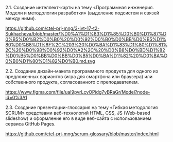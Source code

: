 2.1. Создание интеллект-карты на тему «Программная инженерия. Модели и методологии разработки» (выделение подсистем и связей между ними).

https://github.com/ctel-prj-mng/3-ivt-17-t2-Sukhacheva/blob/master/%D0%A1%D1%83%D1%85%D0%B0%D1%87%D0%B5%D0%B2%D0%B0%20%D0%92%D0%B0%D0%BB%D0%B5%D1%80%D0%B8%D1%8F%2C%203%20%D0%BA%D1%83%D1%80%D1%81%2C%20%D0%98%D0%92%D0%A2%2C%20%D0%B8%D0%BD%D1%82%D0%B5%D0%BB%D0%BB%D0%B5%D0%BA%D1%82%20%D0%BA%D0%B0%D1%80%D1%82%D0%B0.md.svg

2.2. Создание дизайн-макета программного продукта для одного из предложенных вариантов (игра для смартфона или браузера) или собственного продукта, согласованного с преподавателем.

https://www.figma.com/file/uaI9pvrLcvOPidg7vBRaGr/Model?node-id=0%3A1

2.3. Создание презентации-глоссария на тему «Гибкая методология SCRUM» средствами веб-технологий HTML, CSS, JS (Web-based slideshow) и оформление его в виде веб-сайта с использованием сервиса GitHub Pages.

https://github.com/ctel-prj-mng/scrum-glossary/blob/master/index.html
